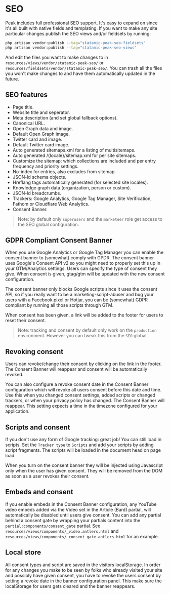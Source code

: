 # SEO

Peak includes full professional SEO support. It's easy to expand on since it's all built with native fields and templating. If you want to make any site particular changes publish the SEO views and/or fieldsets by running:

```bash
php artisan vendor:publish --tag="statamic-peak-seo-fieldsets"
php artisan vendor:publish --tag="statamic-peak-seo-views"
```

And edit the files you want to make changes to in `resources/views/vendor/statamic-peak-seo/` or `resources/fieldsets/vendor/statamic-peak-seo/`. You can trash all the files you won't make changes to and have them automatically updated in the future.

## SEO features
* Page title.
* Website title and seperator.
* Meta description (and set global fallback options).
* Canonical URL.
* Open Graph data and image.
* Default Open Graph image.
* Twitter card and image.
* Default Twitter card image.
* Auto generated sitemaps.xml for a listing of multisitemaps.
* Auto generated /{locale}/sitemap.xml for per site sitemaps.
* Customize the sitemap: which collections are included and per entry frequency and priority settings.
* No-index for entries, also excludes from sitemap.
* JSON-ld schema objects.
* Hreflang tags automatically generated (for selected site locales).
* Knowledge graph data (organization, person or custom).
* JSON-ld breadcrumbs.
* Trackers: Google Analytics, Google Tag Manager, Site Verification, Fathom or Cloudflare Web Analytics.
* Consent Banner.

> Note: by default only `superusers` and the `marketeer` role get access to the SEO global configuration.

## GDPR Compliant Consent Banner

When you use Google Analytics or Google Tag Manager you can enable the consent banner to (somewhat) comply with GPDR. The consent banner uses Google's Consent API v2 so you might need to properly set this up in your GTM/Analytics settings. Users can specify the type of consent they give. When consent is given, gtag/gtm will be updated with the new consent configuration.

The consent banner only blocks Google scripts since it uses the consent API, so if you really want to be a marketing-script-abuser and bug your users with a Facebook pixel or Hotjar, you can be (somewhat) GDPR compliant by running all those scripts through GTM.

When consent has been given, a link will be added to the footer for users to reset their consent.

> Note: tracking and consent by default only work on the `production` environment. However you can tweak this from the `SEO` global.

## Revoking consent

Users can revoke/change their consent by clicking on the link in the footer. The Consent Banner will reappear and consent will be automatically revoked.

You can also configure a revoke consent date in the Consent Banner configuration which will revoke all users consent before this date and time. Use this when you changed consent settings, added scripts or changed trackers, or when your privacy policy has changed. The Consent Banner will reappear. This setting expects a time in the timezone configured for your application.

## Scripts and consent

If you don't use any form of Google tracking: great job! You can still load in scripts. Set the `Tracker type` to `Scripts` and add your scripts by adding script fragments. The scripts will be loaded in the document head on page load.

When you turn on the consent banner they will be injected using Javascript only when the user has given consent. They will be removed from the DOM as soon as a user revokes their consent.

## Embeds and consent

If you enable embeds in the Consent Banner configuration, any YouTube video embeds added via the Video set in the Article (Bard) partial, will automatically be disabled until users give consent. You can add any partial behind a consent gate by wrapping your partials content into the `partial:components/consent_gate` partial. See `resources/views/components/_video.antlers.html` and `resources/views/components/_consent_gate.antlers.html` for an example.

## Local store

All consent types and script are saved in the visitors localStorage. In order for any changes you make to be seen by folks who already visited your site and possibly have given consent, you have to revoke the users consent by setting a revoke date in the banner configuration panel. This make sure the localStorage for users gets cleared and the banner reappears.
